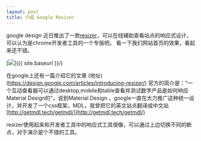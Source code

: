 ```yaml
---
layout: post
title: 介绍 Google Resizer
---
```

google design 近日推出了一款[resizer](http://design.google.com/resizer)，可以在线辅助查看站点的响应式设计，可以认为是chrome开发者工具的一个专版吧。
看一下我们网站首页的效果，看起来还不错。
  <!-- more -->
  [<img src="{{ site.baseurl }}/images/google-resizer.jpg" style="max-width: 100%;"/>]({{ site.baseurl }}/)
  
在google上还有一篇介绍它的文章 (地址)(https://design.google.com/articles/introducing-resizer/) 官方的简介是：“一个互动查看器可以通过desktop,mobile和table查看并测试数字产品是如何响应 Material Design的”。说到Material Design ，google一直在大力推广这种统一设计，并开发了一个css框架，MDL，我曾把它的英文站点翻译成中文站 [http://getmdl.tech/getmdl/](http://getmdl.tech/getmdl/)

resizer使用起来和开发者工具中的响应式工具很像，可以通过上边切换不同的断点，对于演示是个不错的工具。




    

    

 